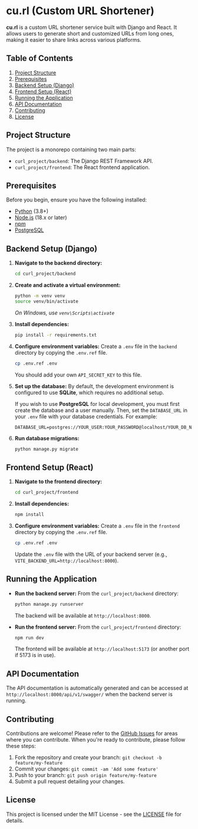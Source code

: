 # cu.rl (Custom URL Shortener)

**cu.rl** is a custom URL shortener service built with Django and React. It allows users to generate short and customized URLs from long ones, making it easier to share links across various platforms.

## Table of Contents

1. [Project Structure](#project-structure)
2. [Prerequisites](#prerequisites)
3. [Backend Setup (Django)](#backend-setup-django)
4. [Frontend Setup (React)](#frontend-setup-react)
5. [Running the Application](#running-the-application)
6. [API Documentation](#api-documentation)
7. [Contributing](#contributing)
8. [License](#license)

## Project Structure

The project is a monorepo containing two main parts:

- `curl_project/backend`: The Django REST Framework API.
- `curl_project/frontend`: The React frontend application.

## Prerequisites

Before you begin, ensure you have the following installed:

- [Python](https://www.python.org/downloads/) (3.8+)
- [Node.js](https://nodejs.org/en/download/) (18.x or later)
- [npm](https://www.npmjs.com/get-npm)
- [PostgreSQL](https://www.postgresql.org/download/)

## Backend Setup (Django)

1.  **Navigate to the backend directory:**
    ```bash
    cd curl_project/backend
    ```

2.  **Create and activate a virtual environment:**
    ```bash
    python -m venv venv
    source venv/bin/activate
    ```
    *On Windows, use `venv\Scripts\activate`*

3.  **Install dependencies:**
    ```bash
    pip install -r requirements.txt
    ```

4.  **Configure environment variables:**
    Create a `.env` file in the `backend` directory by copying the `.env.ref` file.
    ```bash
    cp .env.ref .env
    ```
    You should add your own `API_SECRET_KEY` to this file.

5.  **Set up the database:**
    By default, the development environment is configured to use **SQLite**, which requires no additional setup.

    If you wish to use **PostgreSQL** for local development, you must first create the database and a user manually. Then, set the `DATABASE_URL` in your `.env` file with your database credentials. For example:
    ```
    DATABASE_URL=postgres://YOUR_USER:YOUR_PASSWORD@localhost/YOUR_DB_NAME
    ```

6.  **Run database migrations:**
    ```bash
    python manage.py migrate
    ```

## Frontend Setup (React)

1.  **Navigate to the frontend directory:**
    ```bash
    cd curl_project/frontend
    ```

2.  **Install dependencies:**
    ```bash
    npm install
    ```

3.  **Configure environment variables:**
    Create a `.env` file in the `frontend` directory by copying the `.env.ref` file.
    ```bash
    cp .env.ref .env
    ```
    Update the `.env` file with the URL of your backend server (e.g., `VITE_BACKEND_URL=http://localhost:8000`).

## Running the Application

-   **Run the backend server:**
    From the `curl_project/backend` directory:
    ```bash
    python manage.py runserver
    ```
    The backend will be available at `http://localhost:8000`.

-   **Run the frontend server:**
    From the `curl_project/frontend` directory:
    ```bash
    npm run dev
    ```
    The frontend will be available at `http://localhost:5173` (or another port if 5173 is in use).

## API Documentation

The API documentation is automatically generated and can be accessed at `http://localhost:8000/api/v1/swagger/` when the backend server is running.

## Contributing

Contributions are welcome! Please refer to the [GitHub Issues](https://github.com/alemyaobed/cu.rl/issues) for areas where you can contribute. When you're ready to contribute, please follow these steps:

1.  Fork the repository and create your branch: `git checkout -b feature/my-feature`
2.  Commit your changes: `git commit -am 'Add some feature'`
3.  Push to your branch: `git push origin feature/my-feature`
4.  Submit a pull request detailing your changes.

## License

This project is licensed under the MIT License - see the [LICENSE](LICENSE) file for details.